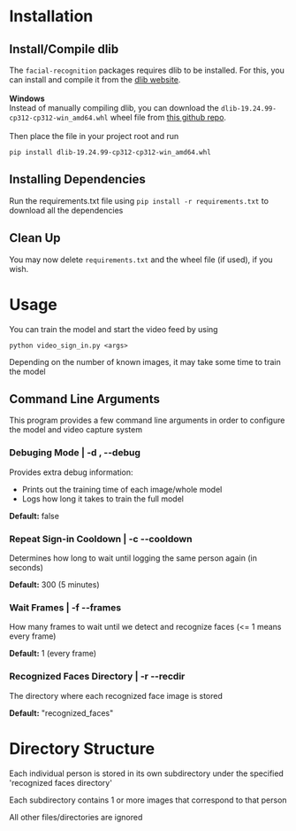 # Installation

## Install/Compile dlib
The `facial-recognition` packages requires dlib to be installed. For this, you can install and compile it from the [dlib website](http://dlib.net/compile.html).<br><br>
**Windows**<br>
Instead of manually compiling dlib, you can download the `dlib-19.24.99-cp312-cp312-win_amd64.whl` wheel file from [this github repo](https://github.com/z-mahmud22/Dlib_Windows_Python3.x).<br><br>
Then place the file in your project root and run<br>
```
pip install dlib-19.24.99-cp312-cp312-win_amd64.whl
```

## Installing Dependencies
Run the requirements.txt file using `pip install -r requirements.txt` to download all the dependencies

## Clean Up
You may now delete `requirements.txt` and the wheel file (if used), if you wish.

# Usage
You can train the model and start the video feed by using
```
python video_sign_in.py <args>
```
Depending on the number of known images, it may take some time to train the model

## Command Line Arguments
This program provides a few command line arguments in order to configure the model and video capture system

### **Debuging Mode** | -d , --debug
Provides extra debug information:
- Prints out the training time of each image/whole model
- Logs how long it takes to train the full model

**Default:** false

### **Repeat Sign-in Cooldown** | -c --cooldown
Determines how long to wait until logging the same person again (in seconds)

**Default:** 300 (5 minutes)

### **Wait Frames** | -f --frames
How many frames to wait until we detect and recognize faces (<= 1 means every frame)

**Default:** 1 (every frame)

### **Recognized Faces Directory** | -r --recdir
The directory where each recognized face image is stored

**Default:** "recognized_faces"

# Directory Structure
Each individual person is stored in its own subdirectory under the specified 'recognized faces directory'

Each subdirectory contains 1 or more images that correspond to that person

All other files/directories are ignored